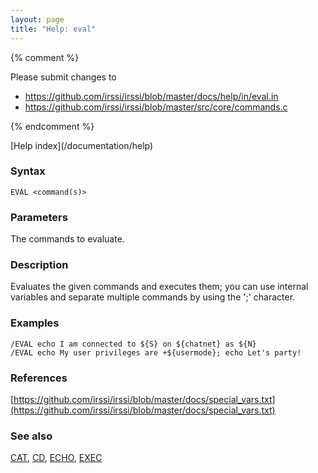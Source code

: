 ```yaml
---
layout: page
title: "Help: eval"
---
```


{% comment %}

Please submit changes to
- https://github.com/irssi/irssi/blob/master/docs/help/in/eval.in
- https://github.com/irssi/irssi/blob/master/src/core/commands.c


{% endcomment %}
<nav markdown="1">
[Help index](/documentation/help)
</nav>

### Syntax ###

<div class="highlight irssisyntax"><pre style="\-\-cmdlen:4ch"><code><span class="synB">EVAL</span> <span class="synB05">&lt;command(s)></span></code></pre></div>



### Parameters ###

The commands to evaluate.

### Description ###

Evaluates the given commands and executes them; you can use internal
variables and separate multiple commands by using the ';' character.

### Examples ###

    /EVAL echo I am connected to ${S} on ${chatnet} as ${N}
    /EVAL echo My user privileges are +${usermode}; echo Let's party!

### References ###



[https://github.com/irssi/irssi/blob/master/docs/special_vars.txt](https://github.com/irssi/irssi/blob/master/docs/special_vars.txt)



### See also ###
[CAT](/documentation/help/cat), [CD](/documentation/help/cd), [ECHO](/documentation/help/echo), [EXEC](/documentation/help/exec)

